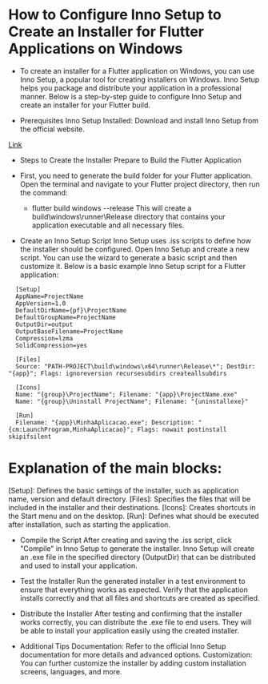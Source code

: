 # How to Configure Inno Setup to Create an Installer for Flutter Applications on Windows


* To create an installer for a Flutter application on Windows, you can use Inno Setup, a popular tool for creating installers on Windows. Inno Setup helps you package and distribute your application in a  professional manner. Below is a step-by-step guide to configure Inno Setup and create an installer for your Flutter build.

* Prerequisites
  Inno Setup Installed: Download and install Inno Setup from the official website.

[Link](https://jrsoftware.org/isdl.php#stable)

* Steps to Create the Installer
  Prepare to Build the Flutter Application

* First, you need to generate the build folder for your Flutter application. Open the terminal and navigate to your Flutter project directory, then run the command:
  - flutter build windows --release
  This will create a build\windows\runner\Release directory that contains your application executable and all necessary files.

* Create an Inno Setup Script
  Inno Setup uses .iss scripts to define how the installer should be configured. Open Inno Setup and create a new script. You can use the wizard to generate a basic script and then customize it.
  Below is a basic example Inno Setup script for a Flutter application:
  
```
  [Setup]
  AppName=ProjectName
  AppVersion=1.0
  DefaultDirName={pf}\ProjectName
  DefaultGroupName=ProjectName
  OutputDir=output
  OutputBaseFilename=ProjectName
  Compression=lzma
  SolidCompression=yes
  
  [Files]
  Source: "PATH-PROJECT\build\windows\x64\runner\Release\*"; DestDir: "{app}"; Flags: ignoreversion recursesubdirs createallsubdirs
  
  [Icons]
  Name: "{group}\ProjectName"; Filename: "{app}\ProjectName.exe"
  Name: "{group}\Uninstall ProjectName"; Filename: "{uninstallexe}"

  [Run]
  Filename: "{app}\MinhaAplicacao.exe"; Description: "{cm:LaunchProgram,MinhaAplicacao}"; Flags: nowait postinstall skipifsilent
```

# Explanation of the main blocks:

  [Setup]: Defines the basic settings of the installer, such as application name, version and default directory.
  [Files]: Specifies the files that will be included in the installer and their destinations.
  [Icons]: Creates shortcuts in the Start menu and on the desktop.
  [Run]: Defines what should be executed after installation, such as starting the application.

* Compile the Script
  After creating and saving the .iss script, click "Compile" in Inno Setup to generate the installer. Inno Setup will create an .exe file in the specified directory (OutputDir) that can be distributed and  used to install your application.

* Test the Installer
  Run the generated installer in a test environment to ensure that everything works as expected. Verify that the application installs correctly and that all files and shortcuts are created as specified.

* Distribute the Installer
  After testing and confirming that the installer works correctly, you can distribute the .exe file to end users. They will be able to install your application easily using the created installer.

* Additional Tips
  Documentation: Refer to the official Inno Setup documentation for more details and advanced options.
  Customization: You can further customize the installer by adding custom installation screens, languages, and more.
